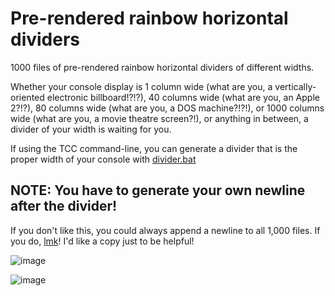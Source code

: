 # Pre-rendered rainbow horizontal dividers

1000 files of pre-rendered rainbow horizontal dividers of different widths.

Whether your console display is 1 column wide (what are you, a vertically-oriented electronic billboard!?!?), 40 columns wide (what are you, an Apple 2?!?), 80 columns wide (what are you, a DOS machine?!?!), or 1000 columns wide (what are you, a movie theatre screen?!), or anything in between, a divider of your width is waiting for you.

If using the TCC command-line, you can generate a divider that is the proper width of your console with [divider.bat](../BAT-and-UTIL-files-1/divider.bat)

## NOTE: You have to generate your own newline after the divider!  

If you don't like this, you could always append a newline to all 1,000 files. 
If you do, [lmk](mailto:cliocjs@gmail.com)! I'd like a copy just to be helpful!

![image](https://github.com/user-attachments/assets/a8c8b2d2-016e-42c0-a013-55571e491f54)

![image](https://github.com/user-attachments/assets/fcaf5b47-07aa-4fab-a237-7f5b441c10d2)

